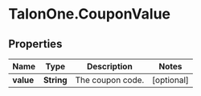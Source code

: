 # TalonOne.CouponValue

## Properties

Name | Type | Description | Notes
------------ | ------------- | ------------- | -------------
**value** | **String** | The coupon code. | [optional] 


